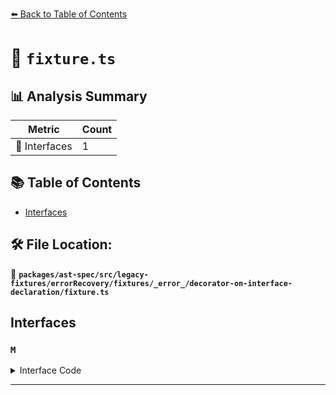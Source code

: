 [⬅️ Back to Table of Contents](../../../../../../../../index.md)

# 📄 `fixture.ts`

## 📊 Analysis Summary

| Metric | Count |
|--------|-------|
| 📐 Interfaces | 1 |

## 📚 Table of Contents

- [Interfaces](#interfaces)

## 🛠️ File Location:
📂 **`packages/ast-spec/src/legacy-fixtures/errorRecovery/fixtures/_error_/decorator-on-interface-declaration/fixture.ts`**

## Interfaces

### `M`

<details><summary>Interface Code</summary>

```ts
@deco()
interface M {}
```
</details>


---